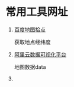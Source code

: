 # 常用工具网址

1. [百度地图拾点](http://api.map.baidu.com/lbsapi/getpoint/index.html)

   获取地点经纬度

2. [阿里云数据可视化平台](http://datav.aliyun.com/portal)

   地图数据data

3. 
